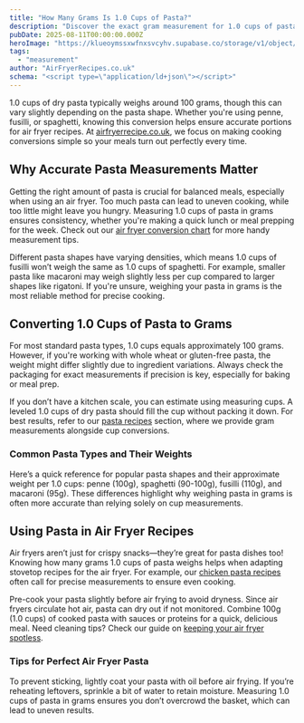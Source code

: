 ```yaml
---
title: "How Many Grams Is 1.0 Cups of Pasta?"
description: "Discover the exact gram measurement for 1.0 cups of pasta and simplify your cooking conversions with our easy guide."
pubDate: 2025-08-11T00:00:00.000Z
heroImage: "https://klueoymssxwfnxsvcyhv.supabase.co/storage/v1/object/public/md/how-many-grams-is-1-cups-of-pasta-39e03640.webp"
tags:
  - "measurement"
author: "AirFryerRecipes.co.uk"
schema: "<script type=\"application/ld+json\"></script>"
---
```


<p>1.0 cups of dry pasta typically weighs around 100 grams, though this can vary slightly depending on the pasta shape. Whether you're using penne, fusilli, or spaghetti, knowing this conversion helps ensure accurate portions for air fryer recipes. At <a href=https://www.airfryerrecipe.co.uk>airfryerrecipe.co.uk</a>, we focus on making cooking conversions simple so your meals turn out perfectly every time.</p>  

<h2>Why Accurate Pasta Measurements Matter</h2>  
<p>Getting the right amount of pasta is crucial for balanced meals, especially when using an air fryer. Too much pasta can lead to uneven cooking, while too little might leave you hungry. Measuring 1.0 cups of pasta in grams ensures consistency, whether you're making a quick lunch or meal prepping for the week. Check out our <a href=https://www.airfryerrecipe.co.uk/air-fryer-conversion-chart>air fryer conversion chart</a> for more handy measurement tips.</p>  

<p>Different pasta shapes have varying densities, which means 1.0 cups of fusilli won’t weigh the same as 1.0 cups of spaghetti. For example, smaller pasta like macaroni may weigh slightly less per cup compared to larger shapes like rigatoni. If you're unsure, weighing your pasta in grams is the most reliable method for precise cooking.</p>  

<h2>Converting 1.0 Cups of Pasta to Grams</h2>  
<p>For most standard pasta types, 1.0 cups equals approximately 100 grams. However, if you're working with whole wheat or gluten-free pasta, the weight might differ slightly due to ingredient variations. Always check the packaging for exact measurements if precision is key, especially for baking or meal prep.</p>  

<p>If you don’t have a kitchen scale, you can estimate using measuring cups. A leveled 1.0 cups of dry pasta should fill the cup without packing it down. For best results, refer to our <a href=https://www.airfryerrecipe.co.uk/recipes>pasta recipes</a> section, where we provide gram measurements alongside cup conversions.</p>  

<h3>Common Pasta Types and Their Weights</h3>  
<p>Here’s a quick reference for popular pasta shapes and their approximate weight per 1.0 cups: penne (100g), spaghetti (90-100g), fusilli (110g), and macaroni (95g). These differences highlight why weighing pasta in grams is often more accurate than relying solely on cup measurements.</p>  

<h2>Using Pasta in Air Fryer Recipes</h2>  
<p>Air fryers aren’t just for crispy snacks—they’re great for pasta dishes too! Knowing how many grams 1.0 cups of pasta weighs helps when adapting stovetop recipes for the air fryer. For example, our <a href=https://www.airfryerrecipe.co.uk/recipe-category/chicken>chicken pasta recipes</a> often call for precise measurements to ensure even cooking.</p>  

<p>Pre-cook your pasta slightly before air frying to avoid dryness. Since air fryers circulate hot air, pasta can dry out if not monitored. Combine 100g (1.0 cups) of cooked pasta with sauces or proteins for a quick, delicious meal. Need cleaning tips? Check our guide on <a href=https://www.airfryerrecipe.co.uk/air-fryer-cleaner>keeping your air fryer spotless</a>.</p>  

<h3>Tips for Perfect Air Fryer Pasta</h3>  
<p>To prevent sticking, lightly coat your pasta with oil before air frying. If you’re reheating leftovers, sprinkle a bit of water to retain moisture. Measuring 1.0 cups of pasta in grams ensures you don’t overcrowd the basket, which can lead to uneven results.</p>